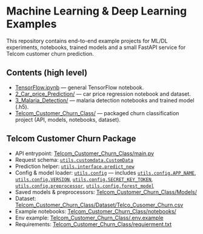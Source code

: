 # Machine Learning & Deep Learning Examples

This repository contains end-to-end example projects for ML/DL experiments, notebooks, trained models and a small FastAPI service for Telcom customer churn prediction.

## Contents (high level)
- [TensorFlow.ipynb](TensorFlow.ipynb) — general TensorFlow notebook.
- [2_Car_price_Prediction/](2_Car_price_Prediction/) — car price regression notebook and dataset.
- [3_Malaria_Detection/](3_Malaria_Detection/) — malaria detection notebooks and trained model (.h5).
- [Telcom_Customer_Churn_Class/](Telcom_Customer_Churn_Class/) — packaged churn classification project (API, models, notebooks, dataset).

## Telcom Customer Churn Package
- API entrypoint: [Telcom_Customer_Churn_Class/main.py](Telcom_Customer_Churn_Class/main.py)
- Request schema: [`utils.customdata.CustomData`](Telcom_Customer_Churn_Class/utils/customdata.py)
- Prediction helper: [`utils.interface.predict_new`](Telcom_Customer_Churn_Class/utils/interface.py)
- Config & model loader: [`utils.config`](Telcom_Customer_Churn_Class/utils/config.py) — includes [`utils.config.APP_NAME`](Telcom_Customer_Churn_Class/utils/config.py), [`utils.config.VERSION`](Telcom_Customer_Churn_Class/utils/config.py), [`utils.config.SECRET_KEY_TOKEN`](Telcom_Customer_Churn_Class/utils/config.py), [`utils.config.preprocessor`](Telcom_Customer_Churn_Class/utils/config.py), [`utils.config.forest_model`](Telcom_Customer_Churn_Class/utils/config.py)
- Saved models & preprocessors: [Telcom_Customer_Churn_Class/Models/](Telcom_Customer_Churn_Class/Models/)
- Dataset: [Telcom_Customer_Churn_Class/Dataset/Telco_Cusomer_Churn.csv](Telcom_Customer_Churn_Class/Dataset/Telco_Cusomer_Churn.csv)
- Example notebooks: [Telcom_Customer_Churn_Class/notebooks/](Telcom_Customer_Churn_Class/notebooks/)
- Env example: [Telcom_Customer_Churn_Class/.env.example](Telcom_Customer_Churn_Class/.env.example)
- Requirements: [Telcom_Customer_Churn_Class/requierment.txt](Telcom_Customer_Churn_Class/requierment.txt)

